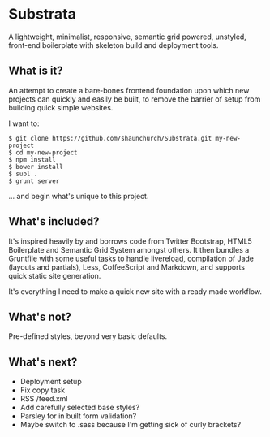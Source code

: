 # Substrata

A lightweight, minimalist, responsive, semantic grid powered, unstyled, front-end boilerplate with skeleton build and deployment tools. 

## What is it?

An attempt to create a bare-bones frontend foundation upon which new projects can quickly and easily be built, to remove the barrier of setup from building quick simple websites.

I want to:

	$ git clone https://github.com/shaunchurch/Substrata.git my-new-project
	$ cd my-new-project
	$ npm install
	$ bower install
	$ subl .	
	$ grunt server

... and begin what's unique to this project.


## What's included?

It's inspired heavily by and borrows code from Twitter Bootstrap, HTML5 Boilerplate and Semantic Grid System amongst others. It then bundles a Gruntfile with some useful tasks to handle livereload, compilation of Jade (layouts and partials), Less, CoffeeScript and Markdown, and supports quick static site generation.

It's everything I need to make a quick new site with a ready made workflow.

## What's not?
Pre-defined styles, beyond very basic defaults.


## What's next?
- Deployment setup
- Fix copy task
- RSS /feed.xml
- Add carefully selected base styles?
- Parsley for in built form validation?
- Maybe switch to .sass because I'm getting sick of curly brackets?